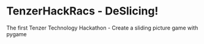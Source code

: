 # TenzerHackRacs - DeSlicing!
The first Tenzer Technology Hackathon - Create a sliding picture game with pygame